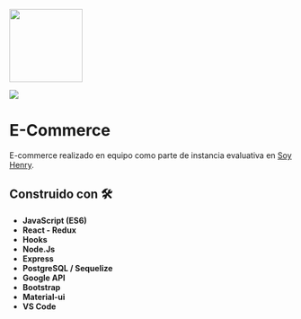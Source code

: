 <div>
<p align='left'>
    <img style = "width: 130px" src='https://i.postimg.cc/qvqCzt3R/logosixbeer.png' </img>
</p>
</div>

<p align='left'>
    <img src='https://user-images.githubusercontent.com/65245824/95817516-0a599d80-0cf8-11eb-9eee-d9bdba249a6d.png' </img>  
</p>

# E-Commerce
E-commerce realizado en equipo como parte de instancia evaluativa en [Soy Henry](https://www.soyhenry.com/).

## Construido con 🛠️
* **JavaScript (ES6)**
* **React - Redux**
* **Hooks**
* **Node.Js**
* **Express**
* **PostgreSQL / Sequelize**
* **Google API**
* **Bootstrap**
* **Material-ui**
* **VS Code**

